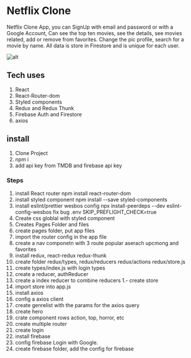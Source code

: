 # Netflix Clone

Netflix Clone App, you can SignUp with email and password or with a Google Account,
Can see the top ten movies, see the details, see movies related, add or remove from favorites.
Change the pic profile, search for a movie by name. All data is store in Firestore and is unique for each user.

![alt](demo.gif)

## Tech uses

1. React
1. React-Router-dom
1. Styled components
1. Redux and Redux Thunk
1. Firebase Auth and Firestore
1. axios

## install

1. Clone Project
1. npm i
1. add api key from TMDB and firebase api key

### Steps

1. install React router
   npm install react-router-dom
1. install styled component
   npm install --save styled-components
1. install eslint/prettier wesbos config
   npx install-peerdeps --dev eslint-config-wesbos
   fix bug .env SKIP_PREFLIGHT_CHECK=true
1. Create css globlal with styled component
1. Creates Pages Folder and files
1. create pages folder, put app files
1. import the router config in the app file
1. create a nav componetn with 3 route popular aserach upcmong and favorites
1. install redux, react-redux redux-thunk
1. create folder redux/types, redux/reducers redux/actions redux/store.js
1. create types/index.js with login types
1. create a reducer, authReducer
1. create a index reducer to combine reducers
   1.- create store
1. import store into app.js
1. install axios
1. config a axios client
1. create genrelist with the params for the axios query
1. create hero
1. crate component rows action, top, horror, etc
1. create multiple router
1. create login
1. install firebase
1. config firebase Login with Google.
1. create firebase folder, add the config for firebase

